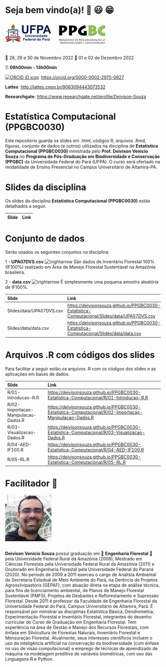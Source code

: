 
<!-- README.md is generated from README.Rmd. Please edit that file.. -->
<!-- badges: start -->
<!-- badges: end -->
<!-- Emprestei a função list_github_files() da Curso-R. (https://github.com/curso-r). A ideia desse readme emprestei da Curso-R. Achei excelente!-->

# Seja bem vindo(a)! :deciduous_tree: :smiley: :grin:

<div>
<img src="Slides/fig/slide-title/ufpa2.png" width="150" align="middle" class="center">
    
<img src="Slides/fig/slide-title/logo_ppgbc.jpeg" width="150" align="middle" class="center">
<div>

<br>

:calendar: 28, 29 e 30 de Novembro 2022 :calendar: 01 e 02 de Dezembro
2022

:alarm_clock: **08h00min - 13h00min**

<div itemscope="" itemtype="https://schema.org/Person">

<a itemprop="sameAs" content="https://orcid.org/0000-0002-2975-0927" href="https://orcid.org/0000-0002-2975-0927" target="orcid.widget" rel="me noopener noreferrer" style="vertical-align:top;"><img src="https://orcid.org/sites/default/files/images/orcid_16x16.png" style="width:1em;margin-right:.5em;" alt="ORCID iD icon">https://orcid.org/0000-0002-2975-0927</a>

</div>

**Lattes**: <http://lattes.cnpq.br/9063094443073532>

**Researchgate**: <https://www.researchgate.net/profile/Deivison-Souza>

# Estatística Computacional (PPGBC0030)

Este repositório guarda os slides em .html, códigos R, arquivos .Rmd,
figuras, conjunto de dados (e outros) utilizados na disciplina de
**Estatística Computacional (PPGBC0030)** ministrada pelo
**Prof. Deivison Venicio Souza** no **Programa de Pós-Graduação em
Biodiversidade e Conservação (PPGBC)** da Universidade Federal do Pará
(UFPA). O curso será ofertado na modalidade de Ensino Presencial no
Campus Universitário de Altamira-PA.

# Slides da disciplina

Os slides da disciplina **Estatística Computacional (PPGBC0030)** estão
detalhados a seguir.

| Slide | Link |
|:------|:-----|

# Conjunto de dados

Serão usados os seguintes conjuntos na disciplina:

1 - **UPA07DVS.csv**
![\\rightarrow](https://latex.codecogs.com/png.image?%5Cdpi%7B110%7D&space;%5Cbg_white&space;%5Crightarrow "\rightarrow")
São dados de Inventário Florestal 100% (IF100%) realizado em Área de
Manejo Florestal Sustentável na Amazônia brasileira.

2 - **data.csv**
![\\rightarrow](https://latex.codecogs.com/png.image?%5Cdpi%7B110%7D&space;%5Cbg_white&space;%5Crightarrow "\rightarrow")
É simplesmente uma pequena amostra aleatória de IF100%.

| Slide                    | Link                                                                                           |
|:-------------------------|:-----------------------------------------------------------------------------------------------|
| Slides/data/UPA07DVS.csv | <https://deivisonsouza.github.io/PPGBC0030-Estatistica-Computacional/Slides/data/UPA07DVS.csv> |
| Slides/data/data.csv     | <https://deivisonsouza.github.io/PPGBC0030-Estatistica-Computacional/Slides/data/data.csv>     |

# Arquivos .R com códigos dos slides

Para facilitar a seguir estão os arquivos .R com os códigos dos slides e
as aplicações em bases de dados.

| Slide                               | Link                                                                                                      |
|:------------------------------------|:----------------------------------------------------------------------------------------------------------|
| R/01-Introducao-R.R                 | <https://deivisonsouza.github.io/PPGBC0030-Estatistica-Computacional/R/01-Introducao-R.R>                 |
| R/02-Importacao-Manipulacao-Dados.R | <https://deivisonsouza.github.io/PPGBC0030-Estatistica-Computacional/R/02-Importacao-Manipulacao-Dados.R> |
| R/03-Visualizacao-Dados.R           | <https://deivisonsouza.github.io/PPGBC0030-Estatistica-Computacional/R/03-Visualizacao-Dados.R>           |
| R/04-AED-IF100.R                    | <https://deivisonsouza.github.io/PPGBC0030-Estatistica-Computacional/R/04-AED-IF100.R>                    |
| R/05-RL.R                           | <https://deivisonsouza.github.io/PPGBC0030-Estatistica-Computacional/R/05-RL.R>                           |

# Facilitador :deciduous_tree:

<div>
<img src="Slides/fig/slide-title/img.jpeg" width="150" align="middle" class="center">
<div>

<br>

**Deivison Venicio Souza** possui graduação em :deciduous_tree:
**Engenharia Florestal** :deciduous_tree: pela Universidade Federal
Rural da Amazônia (2008), Mestrado em Ciências Florestais pela
Universidade Federal Rural da Amazônia (2011) e Doutorado em Engenharia
Florestal pela Universidade Federal do Paraná (2020). No período de 2009
a 2011 exerceu o cargo de Analista Ambiental da Secretaria Estadual de
Meio Ambiente do Pará, na Gerência de Projetos Agrossilvipastoris
(GEPAF), com atuação direta na etapa de análise técnica, para fins de
licenciamento ambiental, de Planos de Manejo Florestal Sustentável
(PMFS), Projetos de Desbastes e Reflorestamento e Supressão Florestal.
Desde 2011 é professor da Faculdade de Engenharia Florestal da
Universidade Federal do Pará, Campus Universitário de Altamira, Pará. É
responsável por ministrar as disciplinas Estatística Básica,
Dendrometria, Experimentação Florestal e Inventário Florestal,
integrantes do desenho curricular do Curso de Graduação em Engenharia
Florestal. Tem experiência na área de Gestão e Manejo dos Recursos
Florestais, com ênfase em Silvicultura de Florestas Naturais, Inventário
Florestal e Mensuração Florestal. Atualmente, seus interesses
científicos incluem o uso da inteligência artificial na conservação da
biodiversidade (com ênfase no uso de visão computacional) e emprego de
técnicas de aprendizado de máquina na modelagem preditiva de variáveis
biométricas, com uso das Linguagens R e Python.
